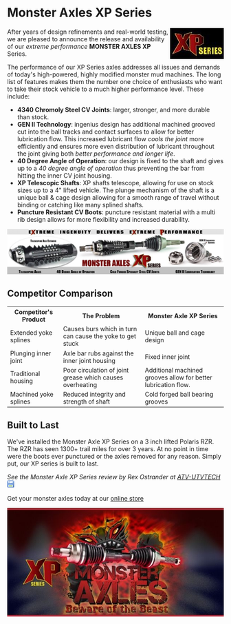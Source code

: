 Monster Axles XP Series
=======================
<img src="content/img/products/xp-series/xp-series.jpg" style="float: right" alt="XP Series">

After years of design refinements and real-world testing, we are pleased to announce the release and availability of our 
*extreme performance* **MONSTER AXLES XP** Series.

The performance of our XP Series axles addresses all issues and demands of today's high-powered, highly modified monster 
mud machines. The long list of features makes them the number one choice of enthusiasts who want to take their stock 
vehicle to a much higher performance level. These include:

* **4340 Chromoly Steel CV Joints**: larger, stronger, and more durable than stock.
* **GEN II Technology**: ingenius design has additional machined grooved cut into the ball tracks and contact surfaces to allow for better lubrication flow. This increased lubricant flow <em>cools the joint</em> more efficiently and ensures more even distribution of lubricant throughout the joint giving both <em>better performance and longer life</em>.
* **40 Degree Angle of Operation**: our design is fixed to the shaft and gives up to a <em>40 degree angle of operation</em> thus preventing the bar from hitting the inner CV joint housing.
* **XP Telescopic Shafts**: XP shafts telescope, allowing for use on stock sizes up to a 4" lifted vehicle. The plunge mechanism of the shaft is a unique ball &amp; cage design allowing for a smooth range of travel without binding or catching like many splined shafts.
* **Puncture Resistant CV Boots**: puncture resistant material with a multi rib design allows for more flexibility and increased durability.

<div style="text-align: center">
<a href="content/img/products/xp-series/cutaway.jpg" class="gallery" rel="cutaway" title="Monster XP series axle cutaway diagram">
<img src="content/img/products/xp-series/cutaway.jpg" width="600" alt="Monster XP series axle cutaway diagram" title="Monster XP series axle cutaway diagram">
</a>
</div>

Competitor Comparison
---------------------
<table>
    <tr>
        <th>Competitor's Product</th>
        <th>The Problem</th>
        <th>Monster Axle XP Series</th>
    </tr><tr>
        <td>Extended yoke splines</td>
        <td>Causes burs which in turn can cause the yoke to get stuck</td>
        <td>Unique ball and cage design</td>
    </tr><tr>
        <td>Plunging inner joint</td>
        <td>Axle bar rubs against the inner joint housing</td>
        <td>Fixed inner joint</td>
    </tr><tr>
        <td>Traditional housing</td>
        <td>Poor circulation of joint grease which causes overheating</td>
        <td>Additional machined grooves allow for better lubrication flow.</td>
    </tr><tr>
        <td>Machined yoke splines</td>
        <td>Reduced integrity and strength of shaft</td>
        <td>Cold forged ball bearing grooves</td>
    </tr>
</table>
  
  
Built to Last
-------------
We've installed the Monster Axle XP Series on a 3 inch lifted Polaris RZR. The RZR has seen 1300+ trail miles for over 3 
years. At no point in time were the boots ever punctured or the axles removed for any reason. Simply put, our XP series 
is built to last.

*See the Monster Axle XP Series review by Rex Ostrander at 
[ATV-UTVTECH](http://atv-utvtech.com/product-review-articles/performance-product-reviews/monster-xp-axle-review-by-atv-utvtech-com/)
[![Local Mirror](content/themes/ca-webstore/img/icons/disk.png)](./?p=review-atv-utvtech)*

Get your monster axles today at our [online store](http://stores.ebay.com/ATV-Parts-Connection/Monster-Axles-XP-Pairs-/_i.html?LH_SellerWithStore=1&LH_TitleDesc=1&_fsub=3642921018&_sasi=1&_sid=1064162048&_trksid=p4634.c0.m322)

<img src="content/img/products/xp-series/monster-axles.jpg" style="display: block; margin-left: auto; margin-right: auto" alt="Monster Axles: Beware of the Beast">
